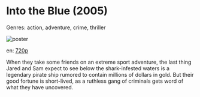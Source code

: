 # Into the Blue (2005)

Genres: action, adventure, crime, thriller

![poster](http://image.tmdb.org/t/p/w500/bBGta4jszCg1RiqtGXOEQI0dFmo.jpg)

en:
  [720p](magnet:?xt=urn:btih:44B67D97BA12DF420505B38566CD7895FCC7ED94&tr=udp://glotorrents.pw:6969/announce&tr=udp://tracker.opentrackr.org:1337/announce&tr=udp://torrent.gresille.org:80/announce&tr=udp://tracker.openbittorrent.com:80&tr=udp://tracker.coppersurfer.tk:6969&tr=udp://tracker.leechers-paradise.org:6969&tr=udp://p4p.arenabg.ch:1337&tr=udp://tracker.internetwarriors.net:1337)
  


When they take some friends on an extreme sport adventure, the last thing Jared and Sam expect to see below the shark-infested waters is a legendary pirate ship rumored to contain millions of dollars in gold. But their good fortune is short-lived, as a ruthless gang of criminals gets word of what they have uncovered.